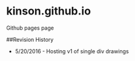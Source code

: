 # kinson.github.io
Github pages page

##Revision History
- 5/20/2016 - Hosting v1 of single div drawings
